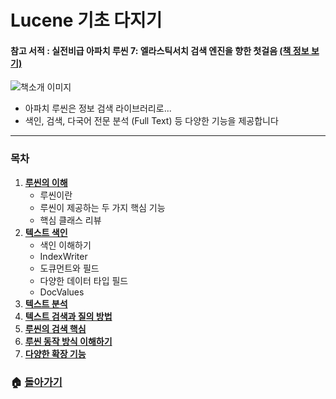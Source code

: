 # Lucene 기초 다지기

#### 참고 서적 : 실전비급 아파치 루씬 7: 엘라스틱서치 검색 엔진을 향한 첫걸음 [(책 정보 보기)](https://book.naver.com/bookdb/book_detail.nhn?bid=14134564)

![책소개 이미지](https://blogfiles.pstatic.net/MjAxOTAzMDRfMjQ4/MDAxNTUxNjU4NjQxMDk3.AkbcOj9lJOfqDQeu7pVK6O6od9dxO2MeyrUj0r-Cc0Ug.Quh93K6j_IMs_NE4XQHZsRbN4YypFhWUcUtgKYM98qYg.JPEG.3457soso/%EC%8A%A4%ED%81%AC%EB%A6%B0%EC%83%B7%2C_2019-03-04_09-14-55.jpg)

- 아파치 루씬은 정보 검색 라이브러리로...
- 색인, 검색, 다국어 전문 분석 (Full Text) 등 다양한 기능을 제공합니다

  

***

### 목차

1. [**루씬의 이해**](https://github.com/3457soso/TIL/blob/master/Lucene/01_Intro.md)
   - 루씬이란
   - 루씬이 제공하는 두 가지 핵심 기능
   - 핵심 클래스 리뷰
2. [**텍스트 색인**](https://github.com/3457soso/TIL/blob/master/Lucene/02_index.md)
   - 색인 이해하기
   - IndexWriter
   - 도큐먼트와 필드
   - 다양한 데이터 타입 필드
   - DocValues
3. [**텍스트 분석**](https://github.com/3457soso/TIL/blob/master/Lucene/03_analyze.md)
4. [**텍스트 검색과 질의 방법**](https://github.com/3457soso/TIL/blob/master/Lucene/04_query.md)
5. [**루씬의 검색 핵심**](https://github.com/3457soso/TIL/blob/master/Lucene/05_core.md)
6. [**루씬 동작 방식 이해하기**](https://github.com/3457soso/TIL/blob/master/Lucene/06_inside.md)
7. [**다양한 확장 기능**](https://github.com/3457soso/TIL/blob/master/Lucene/07_extensions.md)



### :house: [**돌아가기**](https://github.com/3457soso/TIL)
